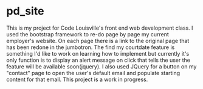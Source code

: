 # pd_site
This is my project for Code Louisville's front end web development class.
I used the bootstrap framework to re-do page by page my current employer's website. 
On each page there is a link to the original page that has been redone in the jumbotron.
The find my courtdate feature is something I'd like to work on learning how to implement but currently it's only function is to display an alert message on click that tells the user the feature will be available soon(jquery).
I also used JQuery for a button on my "contact" page to open the user's default email and populate starting content for that email.
This project is a work in progress.
